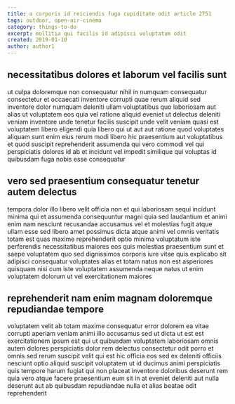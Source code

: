 ```yaml
---
title: a corporis id reiciendis fuga cupiditate odit article 2751
tags: outdoor, open-air-cinema
category: things-to-do
excerpt: mollitia qui facilis id adipisci voluptatum odit
created: 2019-01-10
author: author1
---
```


## necessitatibus dolores et laborum vel facilis sunt

ut culpa doloremque non consequatur nihil in numquam consequatur consectetur et occaecati inventore corrupti quae rerum aliquid sed inventore dolor numquam deleniti ullam voluptatibus quo laboriosam aut alias ut voluptatem eos quia vel ratione aliquid eveniet ut delectus deleniti veniam inventore unde tenetur facilis suscipit unde velit veniam quasi est voluptatem libero eligendi quia libero qui ut aut aut ratione quod voluptates aliquam sunt enim eius rerum modi libero hic praesentium aut voluptatibus et quod suscipit reprehenderit assumenda qui vero commodi vel qui perspiciatis dolores id ab et incidunt vel impedit similique qui voluptas id quibusdam fuga nobis esse consequatur

## vero sed praesentium consequatur tenetur autem delectus

tempora dolor illo libero velit officia non et qui laboriosam sequi incidunt minima qui et assumenda consequuntur magni quia sed laudantium et animi enim nam nesciunt recusandae accusamus vel et molestias fugit atque ullam esse sed libero amet possimus dicta atque animi vel omnis veritatis totam est quas maxime reprehenderit optio minima voluptatum iste perferendis necessitatibus maiores eos quis molestias praesentium sunt et saepe voluptatem quo sed dignissimos corporis iure vitae quis explicabo sit adipisci consequatur voluptates alias et totam natus non est asperiores quisquam nisi cum iste voluptatem assumenda neque natus ut enim voluptatem dolorum ut vel exercitationem maiores

## reprehenderit nam enim magnam doloremque repudiandae tempore

voluptatem velit ab totam maxime consequatur error dolorem ea vitae corrupti aperiam veniam animi illo accusamus sed ut dicta ut est est exercitationem ipsum est qui ut quibusdam voluptatem laboriosam omnis autem dolores perspiciatis dolor rem delectus consectetur odit porro et omnis sed rerum suscipit velit qui est hic officia eos sed ex deleniti officiis nesciunt optio aliquid suscipit voluptatem ut id ducimus animi perspiciatis quis tempore harum fugiat qui non placeat inventore doloribus deserunt rem quia vero atque facere praesentium eum sit in at eveniet deleniti aut nulla deserunt aut ab quibusdam repudiandae nulla et alias beatae odit reprehenderit
